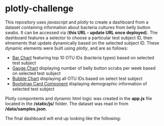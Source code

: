 # plotly-challenge

This repository uses *javascript* and *plotly* to create a dashboard from a dataset containing information about bacteria cultures from belly button swabs. It can be accessed via (**this URL - update URL once deployed**). The dashboard features a selector to choose a particular test subject ID, then elmements that update dynamically based on the selected subject ID. These dynamic elements were built using *plotly*, and are as follows:

* [Bar Chart](https://plotly.com/javascript/bar-charts/) featuring top 10 OTU IDs (bacteria types) based on selected test subject
* [Gauge Chart](https://plotly.com/javascript/gauge-charts/) displaying number of belly button scrubs per week based on selected test subject
* [Bubble Chart](https://plotly.com/javascript/bubble-charts/) displaying all OTU IDs based on select test subject
* [Bootstrap Card Component](https://getbootstrap.com/docs/4.0/components/card/) displaying demographic information of selected test subject

Plotly compontents and dynamic html logic was created in the **app.js** file located in the **/static/js/** folder. The dataset was read in from **/data/samples.json**. 

The final dashboard will end up looking like the following:

